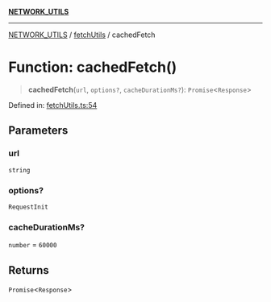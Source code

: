 [**NETWORK_UTILS**](../../README.md)

***

[NETWORK_UTILS](../../README.md) / [fetchUtils](../README.md) / cachedFetch

# Function: cachedFetch()

> **cachedFetch**(`url`, `options?`, `cacheDurationMs?`): `Promise`\<`Response`\>

Defined in: [fetchUtils.ts:54](https://github.com/dailker/everyutil/blob/9ec04d41a381dab61073bf86e9abc70eaf55066d/src/network/fetchUtils.ts#L54)

## Parameters

### url

`string`

### options?

`RequestInit`

### cacheDurationMs?

`number` = `60000`

## Returns

`Promise`\<`Response`\>
